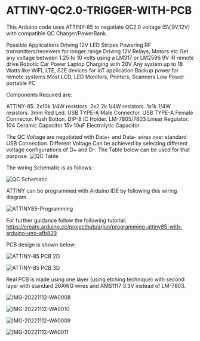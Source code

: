 # ATTINY-QC2.0-TRIGGER-WITH-PCB
This Arduino code uses ATTINY-85 to negotiate QC2.0 voltage (5V,9V,12V) with compatible QC Charger/PowerBank.

Possible Applications
Driving 12V LED Stripes
Powering RF transmitters/receivers for longer range
Driving 12V Relays, Motors etc
Get any voltage between 1.25 to 10 volts using a LM317 or LM2596
9V IR remote drive
Robotic Car Power
Laptop Charging with 20V
Any system up to 18 Watts like WiFI, LTE, S2E devices for IoT application
Backup power for remote systems
Most LCD, LED Monitors, Printers, Scanners
Low Power portable PC

Components Required are:

ATTINY-85.
2x10k 1/4W resistors.
2x2.2k 1/4W resistors.
1x1k 1/4W resistors.
3mm Red Led.
USB TYPE-A Male Connector.
USB TYPE-A Female Connector.
Push Botton.
DIP-8 IC Holder.
LM-7805/7803 Linear Regulator.
104 Ceramic Capacitor
15v 10uF Electrolytic Capacitor.

The QC Voltage are negotiated with Data+ and Data- wires over standard USB Connection.
Different Voltage Can be achieved by selecting different voltage configurations of D+ and D-.
The Table below can be used for that purpose.
![QC Table](https://user-images.githubusercontent.com/74979748/201460979-635a45f4-8513-4e2a-bf72-a8c297db8638.png)


The wiring Schematic is as follows:

![QC Schematic](https://user-images.githubusercontent.com/74979748/201461057-299589d1-7b60-437c-9b28-a15e340a6238.png)

ATTINY can be programmed with Arduino IDE by following this wiring diagram.

![ATTINY85-Programming](https://user-images.githubusercontent.com/74979748/201461312-1432fb15-edef-4c28-8319-39aae036062d.png)

For further guidance follow the following tutorial: https://create.arduino.cc/projecthub/arjun/programming-attiny85-with-arduino-uno-afb829

PCB design is shown below:

![ATTINY-85 PCB 2D](https://user-images.githubusercontent.com/74979748/201461479-f970f262-62e2-4269-bc55-c66433978e6f.png)


![ATTINY-85 PCB 3D](https://user-images.githubusercontent.com/74979748/201461485-6a316e55-dc61-4e1b-b4c3-cf745424c1da.png)

Real PCB is made using one layer (using etching technique) with second layer with standard 26AWG wires and AMS1117 3.3V instead of LM-7803.

![IMG-20221112-WA0008](https://user-images.githubusercontent.com/74979748/201461582-c45fb978-707c-46f8-a3a8-f8e3694bd08e.jpg)


![IMG-20221112-WA0010](https://user-images.githubusercontent.com/74979748/201461587-94925fb3-17be-437c-8072-60d141bc8bf2.jpg)


![IMG-20221112-WA0009](https://user-images.githubusercontent.com/74979748/201461589-e239f4b5-0731-4d2a-a2e1-028f2932e94c.jpg)

![IMG-20221112-WA0011](https://user-images.githubusercontent.com/74979748/201461591-f2df72b5-d10b-4011-9d6a-c96dc08b7d68.jpg)

